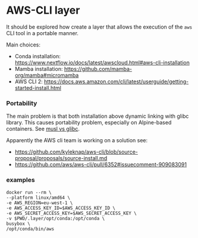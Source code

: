 # AWS-CLI layer 

It should be explored how create a layer that allows the execution 
of the `aws` CLI tool in a portable manner. 

Main choices: 
* Conda installation: https://www.nextflow.io/docs/latest/awscloud.html#aws-cli-installation
* Mamba installation: https://github.com/mamba-org/mamba#micromamba
* AWS CLI 2: https://docs.aws.amazon.com/cli/latest/userguide/getting-started-install.html 
                                                                                                     

### Portability 

The main problem is that both installation above dynamic linking with glibc library. 
This causes portability problem, especially on Alpine-based containers. See [musl vs glibc](https://stackoverflow.com/questions/33382707/alpine-musl-vs-glibc-are-they-supposed-to-be-compatible).

Apparently the AWS cli team is working on a solution see: 


* https://github.com/kyleknap/aws-cli/blob/source-proposal/proposals/source-install.md
* https://github.com/aws/aws-cli/pull/6352#issuecomment-909083091


### examples 

    docker run --rm \
    --platform linux/amd64 \
    -e AWS_REGION=eu-west-1 \
    -e AWS_ACCESS_KEY_ID=$AWS_ACCESS_KEY_ID \
    -e AWS_SECRET_ACCESS_KEY=$AWS_SECRET_ACCESS_KEY \
    -v $PWD/.layer/opt/conda:/opt/conda \
    busybox \
    /opt/conda/bin/aws 
